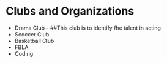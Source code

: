 # Clubs and Organizations

* Drama Club - ##This club is to identify fhe talent in acting
* Scoccer Club
* Basketball Club
* FBLA
* Coding
